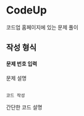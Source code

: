 # CodeUp

코드업 홈페이지에 있는 문제 풀이

## 작성 형식

#### 문제 번호 입력 

문제 설명 

<pre><code>
코드 작성
</code></pre>

간단한 코드 설명